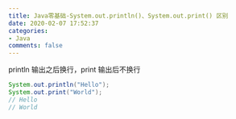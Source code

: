 ```yaml
---
title: Java零基础-System.out.println()、System.out.print() 区别
date: 2020-02-07 17:52:37
categories:
- Java
comments: false
---
```




println 输出之后换行，print 输出后不换行

```java
System.out.println("Hello");
System.out.print("World");
// Hello
// World
```

